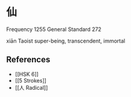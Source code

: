 # 仙
Frequency 1255
General Standard 272

xiān
Taoist super-being, transcendent, immortal

## References
- [[HSK 6]]
- [[5 Strokes]]
- [[人 Radical]]